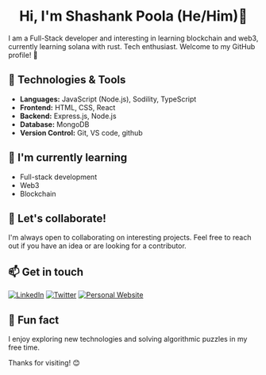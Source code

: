 <div align="center">

#  Hi, I'm Shashank Poola (He/Him)👋
</div>

I am a Full-Stack developer and interesting in learning blockchain and web3, currently learning solana with rust. Tech enthusiast. Welcome to my GitHub profile! 🚀

## 🔧 Technologies & Tools

- **Languages:** JavaScript (Node.js), Sodility, TypeScript
- **Frontend:** HTML, CSS, React
- **Backend:** Express.js, Node.js
- **Database:** MongoDB
- **Version Control:** Git, VS code, github

## 🌱 I'm currently learning

- Full-stack development
- Web3
- Blockchain

## 👯 Let's collaborate!

I'm always open to collaborating on interesting projects. Feel free to reach out if you have an idea or are looking for a contributor.

## 📫 Get in touch

[![LinkedIn](https://img.shields.io/badge/LinkedIn-Connect-blue?style=social&logo=linkedin)](https://www.linkedin.com/in/shashank-poola/)
[![Twitter](https://img.shields.io/badge/Twitter-Follow-blue?style=social&logo=twitter)](https://x.com/Shanktwt)
[![Personal Website](https://img.shields.io/badge/Website-Visit-green?style=social&logo=google-chrome)](https://www.theshashank.xyz)

## 🌟 Fun fact

I enjoy exploring new technologies and solving algorithmic puzzles in my free time.

Thanks for visiting! 😊

</div>


